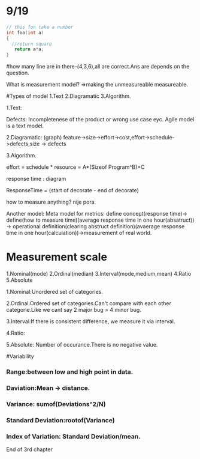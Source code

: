 # 9/19
```C++
// this fun take a number
int foo(int a)
{
  //return square
   return a*a;
}
```

#how many line are in there-(4,3,6),all are correct.Ans are depends on the question.

What is measurement model?
=>making the unmeasureable measureable.

#Types of model
1.Text
2.Diagramatic
3.Algorithm.


1.Text:

Defects: Incompletenese of the product or wrong use case eyc.
Agile model is a text model.

2.Diagramatic:
(graph) feature->size->effort->cost,effort->schedule->defects,size -> defects

3.Algorithm.

effort = schedule * resource
       = A*(Sizeof Program^B)+C

response time : diagram

ResponseTime = (start of decorate - end of decorate)

how to measure anything? nije pora.

Another model:
Meta model for metrics:
define concept(response time)-> define(how to measure time)(average response time in one hour(absatruct)) -> operational definition(clearing abstruct definition)(avaerage response time in one hour(calculation))->measurement of real world.






# Measurement scale
1.Nominal(mode)
2.Ordinal(median)
3.Interval(mode,medium,mean)
4.Ratio
5.Absolute

1.Nominal:Unordered set of categories.


2.Ordinal:Ordered set of categories.Can't compare with each other categorie.Like we cant say 2 major bug > 4 minor bug.


3.Interval:If there is consistent difference, we measure it via interval.


4.Ratio:

5.Absolute: Number of occurance.There is no negative value.




#Variability

### Range:between low and high point in data.

### Daviation:Mean -> distance.

### Variance: sumof(Deviations^2/N)


### Standard Deviation:rootof(Variance)

### Index of Variation: Standard Deviation/mean.


End of 3rd chapter


